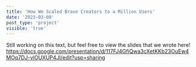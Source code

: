 ```yaml
---
title: 'How We Scaled Brave Creators to a Million Users'
date: '2023-03-09'
post_type: 'project'
visible: 'true'
---
```


Still working on this text, but feel free to view the slides that we wrote here!
https://docs.google.com/presentation/d/117FJ4GfiQwa3cXetKKb23OuEw4MOq7DJ-vlOUXUP4JI/edit?usp=sharing